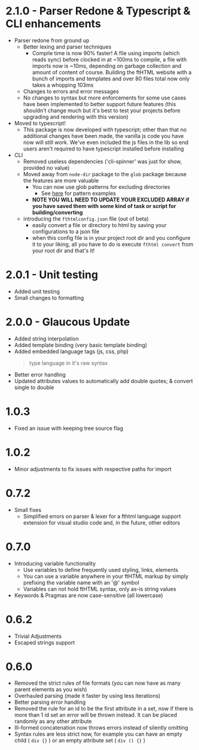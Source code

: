 # 2.1.0 - Parser Redone & Typescript & CLI enhancements
  - Parser redone from ground up 
    - Better lexing and parser techniques 
        - Compile time is now 90% faster! A file using imports (which reads sync) before clocked in at ~100ms to compile, a file with imports now is ~10ms, depending on garbage collection and amount of content of course. Building the ftHTML website with a bunch of imports and templates and over 80 files total now only takes a whopping 103ms
    - Changes to errors and error messages
    - No changes to syntax but more enforcements for some use cases have been implemented to better support future features (this shouldn't change much but it's best to test your projects before upgrading and rendering with this version)
  - Moved to typescript! 
    - This package is now developed with typescript; other than that no additional changes have been made, the vanilla js code you have now will still work. We've even included the js files in the lib so end users aren't required to have typescript installed before installing
  - CLI 
    - Removed useless dependencies ('cli-spinner' was just for show, provided no value)
    - Moved away from `node-dir` package to the `glob` package because the features are more valuable
        - You can now use glob patterns for excluding directories
          - See [here](https://www.npmjs.com/package/glob#glob-primer) for pattern examples
        - **NOTE YOU WILL NEED TO UPDATE YOUR EXCLUDED ARRAY if you have saved them with some kind of task or script for building/converting**
    - introducing the `fthtmlconfig.json` file (out of beta)
      - easily convert a file or directory to html by saving your configurations to a json file
      - when this config file is in your project root dir and you configure it to your liking, all you have to do is execute `fthtml convert` from your root dir and that's it!

# 2.0.1 - Unit testing
  - Added unit testing
  - Small changes to formatting

# 2.0.0 - Glaucous Update
  - Added string interpolation
  - Added template binding (very basic template binding)
  - Added embedded language tags (js, css, php)
      > type language in it's raw syntax
  - Better error handling
  - Updated attributes values to automatically add double quotes; & convert single to double

# 1.0.3
  - Fixed an issue with keeping tree source flag

# 1.0.2
  - Minor adjustments to fix issues with respective paths for import
  
# 0.7.2
- Small fixes
  - Simplified errors on parser & lexer for a fthtml language support extension for visual studio code and, in the future, other editors

# 0.7.0

- Introducing variable functionality 
  - Use variables to define frequently used styling, links, elements
  - You can use a variable anywhere in your ftHTML markup by simply prefixing the variable name with an '@' symbol
  - Variables can not hold ftHTML syntax, only as-is string values
- Keywords & Pragmas are now case-sensitive (all lowercase)

# 0.6.2

- Trivial Adjustments
- Escaped strings support

# 0.6.0

- Removed the strict rules of file formats (you can now have as many parent elements as you wish)
- Overhauled parsing (made it faster by using less iterations)
- Better parsing error handling
- Removed the rule for an id to be the first attribute in a set, now if there is more than 1 id set an error will be thrown instead. It can be placed randomly as any other attribute
- Ill-formed concatenation now throws errors instead of silently omitting
- Syntax rules are less strict now, for example you can have an empty child ( `div {}` ) or an empty attribute set ( `div () {}` ) 
